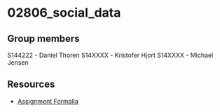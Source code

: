 # 02806_social_data

## Group members
S144222 - Daniel Thoren
S14XXXX - Kristofer Hjort
S14XXXX - Michael Jensen

## Resources
* [Assignment Formalia](https://github.com/suneman/socialdataanalysis2018/wiki/Assignments#assignment-1--2)
